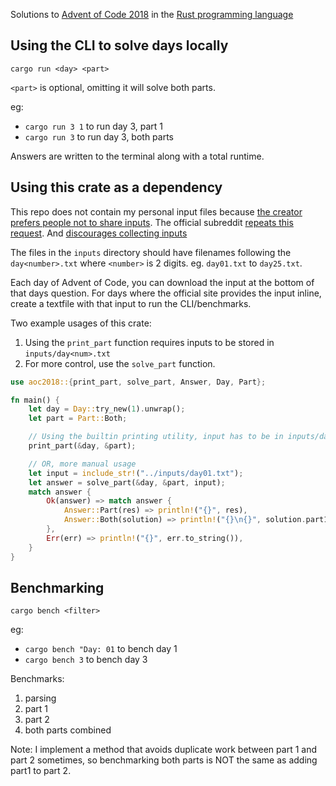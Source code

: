 Solutions to [Advent of Code 2018](https://adventofcode.com/2018) in the [Rust programming language](https://www.rust-lang.org/)

## Using the CLI to solve days locally

`cargo run <day> <part>`

`<part>` is optional, omitting it will solve both parts.

eg: 
- `cargo run 3 1` to run day 3, part 1
- `cargo run 3` to run day 3, both parts

Answers are written to the terminal along with a total runtime.

## Using this crate as a dependency

This repo does not contain my personal input files because [the creator prefers people not to share inputs](https://twitter.com/ericwastl/status/1465805354214830081).
The official subreddit [repeats this request](https://www.reddit.com/r/adventofcode/wiki/faqs/copyright/puzzle_texts/).
And [discourages collecting inputs](https://www.reddit.com/r/adventofcode/wiki/faqs/copyright/inputs/)

The files in the `inputs` directory should have filenames following the `day<number>.txt` where `<number>` is 2 digits.
eg. `day01.txt` to `day25.txt`.

Each day of Advent of Code, you can download the input at the bottom of that days question.
For days where the official site provides the input inline, create a textfile with that input to run the CLI/benchmarks.

Two example usages of this crate:
1. Using the `print_part` function requires inputs to be stored in `inputs/day<num>.txt`
1. For more control, use the `solve_part` function.

```rust
use aoc2018::{print_part, solve_part, Answer, Day, Part};

fn main() {
    let day = Day::try_new(1).unwrap();
    let part = Part::Both;

    // Using the builtin printing utility, input has to be in inputs/day<num>.txt
    print_part(&day, &part);

    // OR, more manual usage
    let input = include_str!("../inputs/day01.txt");
    let answer = solve_part(&day, &part, input);
    match answer {
        Ok(answer) => match answer {
            Answer::Part(res) => println!("{}", res),
            Answer::Both(solution) => println!("{}\n{}", solution.part1, solution.part2),
        },
        Err(err) => println!("{}", err.to_string()),
    }
}
```

## Benchmarking

`cargo bench <filter>`

eg:
- `cargo bench "Day: 01` to bench day 1
- `cargo bench 3` to bench day 3

Benchmarks:
1. parsing
1. part 1
1. part 2
1. both parts combined

Note: I implement a method that avoids duplicate work between part 1 and part 2 sometimes,
so benchmarking both parts is NOT the same as adding part1 to part 2.